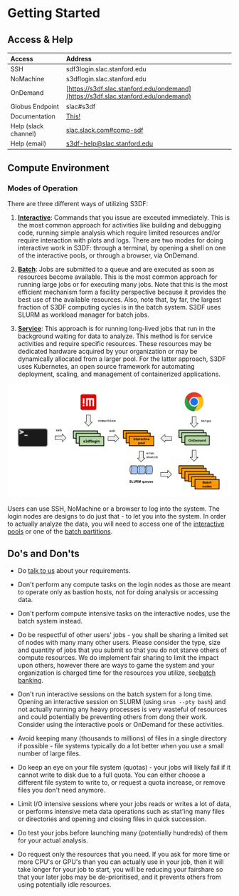# Getting Started

## Access & Help

| Access 	| Address | 
| :--- | :--- |
| SSH 	|  sdf3login.slac.stanford.edu |
| NoMachine |  s3dflogin.slac.stanford.edu |
| OnDemand 	| [https://s3df.slac.stanford.edu/ondemand](https://s3df.slac.stanford.edu/ondemand) 	|  	
| Globus Endpoint 	| slac#s3df 	|  	
| Documentation | [This!](/ ':ignore') |
| Help (slack channel) | [slac.slack.com#comp-sdf](https://app.slack.com/client/T1X4J8FJ8/C01965DTG91) |
| Help (email) | s3df-help@slac.stanford.edu |


## Compute Environment

### Modes of Operation

There are three different ways of utilizing S3DF:

1. [**Interactive**](interactive-compute.md): Commands that you issue are exceuted immediately. This is the most common approach for activities like building and debugging code, running simple analysis which require limited resources and/or require interaction with plots and logs. There are two modes for doing interactive work in S3DF: through a terminal, by opening a shell on one of the interactive pools, or through a browser, via OnDemand.

2. [**Batch**](batch-compute.md): Jobs are submitted to a queue and are executed as soon as resources become available. This is the most common approach for running large jobs or for executing many jobs. Note that this is the most efficient mechanism form a facility perspective because it provides the best use of the available resources. Also, note that, by far, the largest fraction of S3DF computing cycles is in the batch system. S3DF uses SLURM as workload manager for batch jobs.

3. [**Service**](service-compute.md): This approach is for running long-lived jobs that run in the background waiting for data to analyze. This method is for service activities and require specific resources. These resources may be dedicated hardware acquired by your organization or may be dynamically allocated from a larger pool. For the latter approach, S3DF uses Kubernetes, an open source framework for automating deployment, scaling, and management of containerized applications. 

![S3DF users view](assets/S3DF_users_view.png)

Users can use SSH, NoMachine or a browser to log into the system. The login nodes are designs to do just that - to let you into the system. In order to actually analyze the data, you will need to access one of the [interactive pools](interactive-compute.md) or one of the [batch partitions](batch-compute.md).


## Do's and Don'ts

- Do [talk to us](contact-us.md) about your requirements.

- Don't perform any compute tasks on the login nodes as those are meant to operate only as bastion hosts, not for doing analysis or accessing data. 

- Don't perform compute intensive tasks on the interactive nodes, use the batch system instead. 

- Do be respectful of other users' jobs - you shall be sharing a limited set of nodes with many many other users. Please consider the type, size and quantity of jobs that you submit so that you do not starve others of compute resources. We do implement fair sharing to limit the impact upon others, however there are ways to game the system and your organization is charged time for the resources you utilize, see[batch banking](batch-compute.md#banking).

- Don't run interactive sessions on the batch system for a long time. Opening an interactive session on SLURM (using `srun --pty bash`) and not actually running any heavy processes is very wasteful of resources and could potentially be preventing others from dong their work. Consider using the interactive pools or OnDemand for these activities.

- Avoid keeping many (thousands to millions) of files in a single directory if possible - file systems typically do a lot better when you use a small number of large files.

- Do keep an eye on your file system (quotas) - your jobs will likely fail if it cannot write to disk due to a full quota. You can either choose a different file system to write to, or request a quota increase, or remove files you don't need anymore.

- Limit I/O intensive sessions where your jobs reads or writes a lot of data, or performs intensive meta data operations such as stat'ing many files or directories and opening and closing files in quick succession.

- Do test your jobs before launching many (potentially hundreds) of them for your actual analysis.

- Do request only the resources that you need. If you ask for more time or more CPU's or GPU's than you can actually use in your job, then it will take longer for your job to start, you will be reducing your fairshare so that your later jobs may be de-prioritised, and it prevents others from using potentially idle resources.

